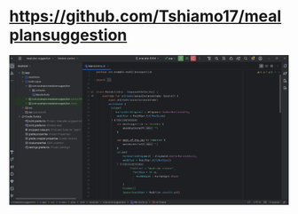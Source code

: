 # https://github.com/Tshiamo17/mealplansuggestion
![image alt](https://github.com/Tshiamo17/mealplansuggestion/blob/4b16b7d42ba0158e3f8a191891fe8928c46dcc84/meal.PNG)

